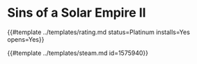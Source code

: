 # Sins of a Solar Empire II
<!-- script:Aliases [
    "SoSE 2"
] -->

{{#template ../templates/rating.md status=Platinum installs=Yes opens=Yes}}

{{#template ../templates/steam.md id=1575940}}
